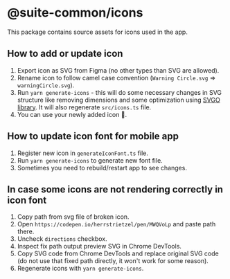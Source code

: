 # @suite-common/icons

This package contains source assets for icons used in the app.

## How to add or update icon

1. Export icon as SVG from Figma (no other types than SVG are allowed).
2. Rename icon to follow camel case convention (`Warning Circle.svg` => `warningCircle.svg`).
3. Run `yarn generate-icons` - this will do some necessary changes in SVG structure like removing dimensions and some optimization using [SVGO library](https://github.com/svg/svgo). It will also regenerate `src/icons.ts` file.
4. You can use your newly added icon 🎉.

## How to update icon font for mobile app

1. Register new icon in `generateIconFont.ts` file.
2. Run `yarn generate-icons` to generate new font file.
3. Sometimes you need to rebuild/restart app to see changes.

## In case some icons are not rendering correctly in icon font

1. Copy path from svg file of broken icon.
2. Open `https://codepen.io/herrstrietzel/pen/MWQVoLp` and paste path there.
3. Uncheck `directions` checkbox.
4. Inspect fix path output preview SVG in Chrome DevTools.
5. Copy SVG code from Chrome DevTools and replace original SVG code (do not use that fixed path directly, it won't work for some reason).
6. Regenerate icons with `yarn generate-icons`.
